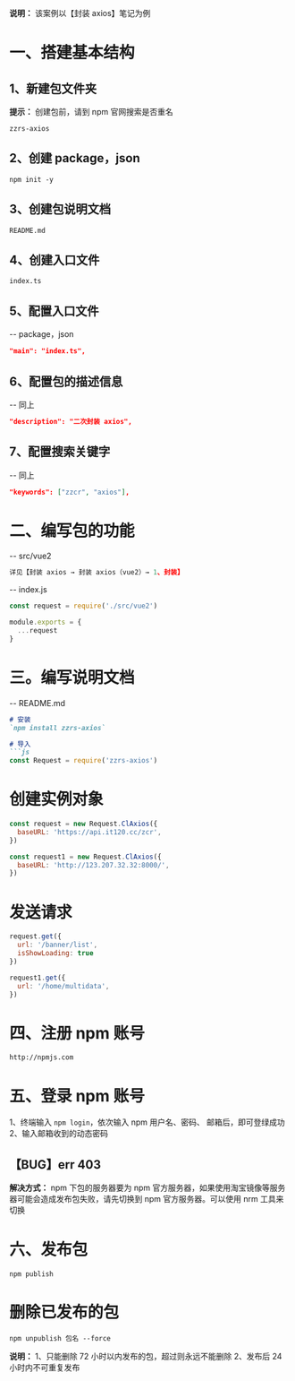 **说明：** 该案例以【封装 axios】笔记为例

# 一、搭建基本结构
  ## 1、新建包文件夹
  **提示：** 创建包前，请到 npm 官网搜索是否重名

  `zzrs-axios`

  ## 2、创建 package，json
  `npm init -y`

  ## 3、创建包说明文档
  `README.md`

  ## 4、创建入口文件
  `index.ts`
  
  ## 5、配置入口文件
  -- package，json
  ```json
  "main": "index.ts",
  ```

  ## 6、配置包的描述信息
  -- 同上
  ```json
  "description": "二次封装 axios",
  ```

  ## 7、配置搜索关键字
  -- 同上
  ```json
  "keywords": ["zzcr", "axios"],
  ```

# 二、编写包的功能
  -- src/vue2
  ```js
  详见【封装 axios → 封装 axios（vue2）→ 1、封装】
  ```

  -- index.js
  ```js
  const request = require('./src/vue2')
  
  module.exports = {
    ...request
  }
  ```

# 三。编写说明文档
  -- README.md
  ```md
  # 安装
  `npm install zzrs-axios`

  # 导入
  ```js
  const Request = require('zzrs-axios')
  ```

  # 创建实例对象
  ```js
  const request = new Request.ClAxios({
    baseURL: 'https://api.it120.cc/zcr',
  })

  const request1 = new Request.ClAxios({
    baseURL: 'http://123.207.32.32:8000/',
  })
  ```

  # 发送请求
  ```js
  request.get({
    url: '/banner/list',
    isShowLoading: true
  })

  request1.get({
    url: '/home/multidata',
  })
  ```

# 四、注册 npm 账号
  `http://npmjs.com`

# 五、登录 npm 账号
  1、终端输入 `npm login`，依次输入 npm 用户名、密码、 邮箱后，即可登绿成功
  2、输入邮箱收到的动态密码

  ## 【BUG】err 403
  **解决方式：** npm 下包的服务器要为 npm 官方服务器，如果使用淘宝镜像等服务器可能会造成发布包失败，请先切换到 npm 官方服务器。可以使用 nrm 工具来切换

# 六、发布包
  `npm publish`

# 删除已发布的包
  `npm unpublish 包名 --force`

  **说明：**
  1、只能删除 72 小时以内发布的包，超过则永远不能删除
  2、发布后 24 小时内不可重复发布 
